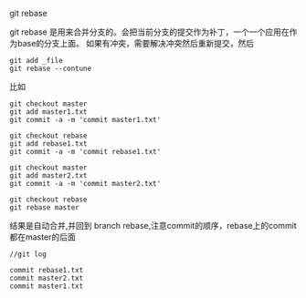 git rebase 

git rebase 是用来合并分支的。会把当前分支的提交作为补丁，一个一个应用在作为base的分支上面。
如果有冲突，需要解决冲突然后重新提交，然后
```
git add _file
git rebase --contune
```

比如
```
git checkout master
git add master1.txt
git commit -a -m 'commit master1.txt'

git checkout rebase
git add rebase1.txt
git commit -a -m 'commit rebase1.txt'

git checkout master
git add master2.txt
git commit -a -m 'commit master2.txt'

git checkout rebase
git rebase master

```

结果是自动合并,并回到 branch rebase,注意commit的顺序，rebase上的commit都在master的后面
```
//git log

commit rebase1.txt
commit master2.txt
commit master1.txt
```